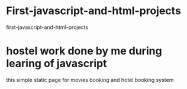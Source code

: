 # First-javascript-and-html-projects
first-javascript-and-html-projects
# hostel work done by me during learing of javascript
this simple static page for movies booking and hotel booking system

